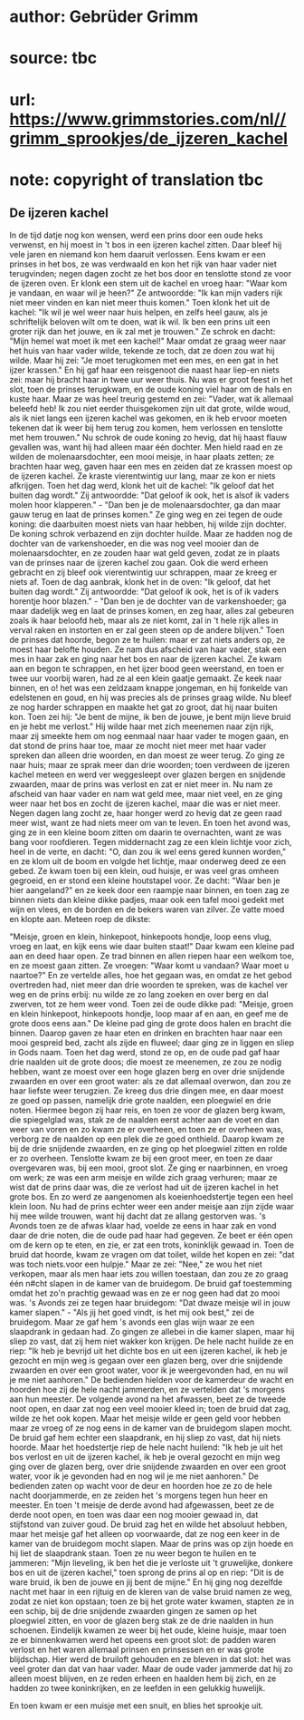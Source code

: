 # author: Gebrüder Grimm
# source: tbc
# url: https://www.grimmstories.com/nl//grimm_sprookjes/de_ijzeren_kachel
# note: copyright of translation tbc

## De ijzeren kachel 

In de tijd datje nog kon wensen, werd een prins door een oude heks
verwenst, en hij moest in 't bos in een ijzeren kachel zitten. Daar
bleef hij vele jaren en niemand kon hem daaruit verlossen. Eens kwam er
een prinses in het bos, ze was verdwaald en kon het rijk van haar vader
niet terugvinden; negen dagen zocht ze het bos door en tenslotte stond
ze voor de ijzeren oven. Er klonk een stem uit de kachel en vroeg haar:
"Waar kom je vandaan, en waar wil je heen?" Ze antwoordde: "Ik kan
mijn vaders rijk niet meer vinden en kan niet meer thuis komen." Toen
klonk het uit de kachel: "Ik wil je wel weer naar huis helpen, en zelfs
heel gauw, als je schriftelijk beloven wilt om te doen, wat ik wil. Ik
ben een prins uit een groter rijk dan het jouwe, en ik zal met je
trouwen." Ze schrok en dacht: "Mijn hemel wat moet ik met een
kachel!" Maar omdat ze graag weer naar het huis van haar vader wilde,
tekende ze toch, dat ze doen zou wat hij wilde. Maar hij zei: "Je moet
terugkomen met een mes, en een gat in het ijzer krassen." En hij gaf
haar een reisgenoot die naast haar liep-en niets zei: maar hij bracht
haar in twee uur weer thuis. Nu was er groot feest in het slot, toen de
prinses terugkwam, en de oude koning viel haar om de hals en kuste haar.
Maar ze was heel treurig gestemd en zei: "Vader, wat ik allemaal
beleefd heb! Ik zou niet eerder thuisgekomen zijn uit dat grote, wilde
woud, als ik niet langs een ijzeren kachel was gekomen, en ik heb ervoor
moeten tekenen dat ik weer bij hem terug zou komen, hem verlossen en
tenslotte met hem trouwen." Nu schrok de oude koning zo hevig, dat hij
haast flauw gevallen was, want hij had alleen maar één dochter. Men
hield raad en ze wilden de molenaarsdochter, een mooi meisje, in haar
plaats zetten; ze brachten haar weg, gaven haar een mes en zeiden dat ze
krassen moest op de ijzeren kachel. Ze kraste vierentwintig uur lang,
maar ze kon er niets afkrijgen. Toen het dag werd, klonk het uit de
kachel: "Ik geloof dat het buiten dag wordt." Zij antwoordde: "Dat
geloof ik ook, het is alsof ik vaders molen hoor klapperen." - "Dan
ben je de molenaarsdochter, ga dan maar gauw terug en laat de prinses
komen." Ze ging weg en zei tegen de oude koning: die daarbuiten moest
niets van haar hebben, hij wilde zijn dochter. De koning schrok
verbazend en zijn dochter huilde. Maar ze hadden nog de dochter van de
varkenshoeder, en die was nog veel mooier dan de molenaarsdochter, en ze
zouden haar wat geld geven, zodat ze in plaats van de prinses naar de
ijzeren kachel zou gaan. Ook die werd erheen gebracht en zij bleef ook
vierentwintig uur schrappen, maar ze kreeg er niets af. Toen de dag
aanbrak, klonk het in de oven: "Ik geloof, dat het buiten dag wordt."
Zij antwoordde: "Dat geloof ik ook, het is of ik vaders horentje hoor
blazen." - "Dan ben je de dochter van de varkenshoeder; ga maar
dadelijk weg en laat de prinses komen, en zeg haar, alles zal gebeuren
zoals ik haar beloofd heb, maar als ze niet komt, zal in 't hele rijk
alles in verval raken en instorten en er zal geen steen op de andere
blijven." Toen de prinses dat hoorde, begon ze te huilen: maar er zat
niets anders op, ze moest haar belofte houden. Ze nam dus afscheid van
haar vader, stak een mes in haar zak en ging naar het bos en naar de
ijzeren kachel. Ze kwam aan en begon te schrappen, en het ijzer bood
geen weerstand, en toen er twee uur voorbij waren, had ze al een klein
gaatje gemaakt. Ze keek naar binnen, en o! het was een zeldzaam knappe
jongeman, en hij fonkelde van edelstenen en goud, en hij was precies als
de prinses graag wilde. Nu bleef ze nog harder schrappen en maakte het
gat zo groot, dat hij naar buiten kon. Toen zei hij: "Je bent de mijne,
ik ben de jouwe, je bent mijn lieve bruid en je hebt me verlost." Hij
wilde haar met zich meenemen naar zijn rijk, maar zij smeekte hem om nog
eenmaal naar haar vader te mogen gaan, en dat stond de prins haar toe,
maar ze mocht niet meer met haar vader spreken dan alleen drie woorden,
en dan moest ze weer terug. Zo ging ze naar huis; maar ze sprak meer dan
drie woorden; toen verdween de ijzeren kachel meteen en werd ver
weggesleept over glazen bergen en snijdende zwaarden, maar de prins was
verlost en zat er niet meer in. Nu nam ze afscheid van haar vader en nam
wat geld mee, maar niet veel, en ze ging weer naar het bos en zocht de
ijzeren kachel, maar die was er niet meer. Negen dagen lang zocht ze,
haar honger werd zo hevig dat ze geen raad meer wist, want ze had niets
meer om van te leven. En toen het avond was, ging ze in een kleine boom
zitten om daarin te overnachten, want ze was bang voor roofdieren. Tegen
middernacht zag ze een klein lichtje voor zich, heel in de verte, en
dacht: "O, dan zou ik wel eens gered kunnen worden," en ze klom uit de
boom en volgde het lichtje, maar onderweg deed ze een gebed. Ze kwam
toen bij een klein, oud huisje, er was veel gras omheen gegroeid, en er
stond een kleine houtstapel voor. Ze dacht: "Waar ben je hier
aangeland?" en ze keek door een raampje naar binnen, en toen zag ze
binnen niets dan kleine dikke padjes, maar ook een tafel mooi gedekt met
wijn en vlees, en de borden en de bekers waren van zilver. Ze vatte moed
en klopte aan. Meteen roep de dikste:

"Meisje, groen en klein,
hinkepoot,
hinkepoots hondje,
loop eens vlug, vroeg en laat,
en kijk eens wie daar buiten staat!"
Daar kwam een kleine pad aan en deed haar open. Ze trad binnen en allen
riepen haar een welkom toe, en ze moest gaan zitten. Ze vroegen: "Waar
komt u vandaan? Waar moet u naartoe?" En ze vertelde alles, hoe het
gegaan was, en omdat ze het gebod overtreden had, niet meer dan drie
woorden te spreken, was de kachel ver weg en de prins erbij: nu wilde ze
zo lang zoeken en over berg en dal zwerven, tot ze hem weer vond. Toen
zei de oude dikke pad:
"Meisje, groen en klein
hinkepoot,
hinkepoots hondje,
loop maar af en aan,
en geef me de grote doos eens aan."
De kleine pad ging de grote doos halen en bracht die binnen. Daarop
gaven ze haar eten en drinken en brachten haar naar een mooi gespreid
bed, zacht als zijde en fluweel; daar ging ze in liggen en sliep in Gods
naam. Toen het dag werd, stond ze op, en de oude pad gaf haar drie
naalden uit de grote doos; die moest ze meenemen, ze zou ze nodig
hebben, want ze moest over een hoge glazen berg en over drie snijdende
zwaarden en over een groot water: als ze dat allemaal overwon, dan zou
ze haar liefste weer terugzien. Ze kreeg dus drie dingen mee, en daar
moest ze goed op passen, namelijk drie grote naalden, een ploegwiel en
drie noten. Hiermee begon zij haar reis, en toen ze voor de glazen berg
kwam, die spiegelglad was, stak ze de naalden eerst achter aan de voet
en dan weer van voren en zo kwam ze er overheen, en toen ze er overheen
was, verborg ze de naalden op een plek die ze goed onthield. Daarop kwam
ze bij de drie snijdende zwaarden, en ze ging op het ploegwiel zitten en
rolde er zo overheen. Tenslotte kwam ze bij een groot meer, en toen ze
daar overgevaren was, bij een mooi, groot slot. Ze ging er naarbinnen,
en vroeg om werk; ze was een arm meisje en wilde zich graag verhuren;
maar ze wist dat de prins daar was, die ze verlost had uit de ijzeren
kachel in het grote bos. En zo werd ze aangenomen als koeienhoedstertje
tegen een heel klein loon. Nu had de prins echter weer een ander meisje
aan zijn zijde waar hij mee wilde trouwen, want hij dacht dat ze allang
gestorven was. 's Avonds toen ze de afwas klaar had, voelde ze eens in
haar zak en vond daar de drie noten, die de oude pad haar had gegeven.
Ze beet er één open om de kern op te eten, en zie, er zat een trots,
koninklijk gewaad in. Toen de bruid dat hoorde, kwam ze vragen om dat
toilet, wilde het kopen en zei: "dat was toch niets.voor een hulpje."
Maar ze zei: "Nee," ze wou het niet verkopen, maar als men haar iets
zou willen toestaan, dan zou ze zo graag één n#cht slapen in de kamer
van de bruidegom. De bruid gaf toestemming omdat het zo'n prachtig
gewaad was en ze er nog geen had dat zo mooi was. 's Avonds zei ze
tegen haar bruidegom: "Dat dwaze meisje wil in jouw kamer slapen." -
"Als jij het goed vindt, is het mij ook best," zei de bruidegom. Maar
ze gaf hem 's avonds een glas wijn waar ze een slaapdrank in gedaan
had. Zo gingen ze allebei in die kamer slapen, maar hij sliep zo vast,
dat zij hem niet wakker kon krijgen. De hele nacht huilde ze en riep:
"Ik heb je bevrijd uit het dichte bos en uit een ijzeren kachel, ik heb
je gezocht en mijn weg is gegaan over een glazen berg, over drie
snijdende zwaarden en over een groot water, voor ik je weergevonden had,
en nu wil je me niet aanhoren." De bedienden hielden voor de kamerdeur
de wacht en hoorden hoe zij de hele nacht jammerden, en ze vertelden dat
's morgens aan hun meester. De volgende avond na het afwassen, beet ze
de tweede noot open, en daar zat nog een veel mooier kleed in; toen de
bruid dat zag, wilde ze het ook kopen. Maar het meisje wilde er geen
geld voor hebben maar ze vroeg of ze nog eens in de kamer van de
bruidegom slapen mocht. De bruid gaf hem echter een slaapdrank, en hij
sliep zo vast, dat hij niets hoorde. Maar het hoedstertje riep de hele
nacht huilend: "Ik heb je uit het bos verlost en uit de ijzeren kachel,
ik heb je overal gezocht en mijn weg ging over de glazen berg, over drie
snijdende zwaarden en over een groot water, voor ik je gevonden had en
nog wil je me niet aanhoren." De bedienden zaten op wacht voor de deur
en hoorden hoe ze zo de hele nacht doorjammerde, en ze zeiden het 's
morgens tegen hun heer en meester. En toen 't meisje de derde avond had
afgewassen, beet ze de derde noot open, en toen was daar een nog mooier
gewaad in, dat stijfstond van zuiver goud. De bruid zag het en wilde het
absoluut hebben, maar het meisje gaf het alleen op voorwaarde, dat ze
nog een keer in de kamer van de bruidegom mocht slapen. Maar de prins
was op zijn hoede en hij liet de slaapdrank staan. Toen ze nu weer begon
te huilen en te jammeren: "Mijn lieveling, ik ben het die je verloste
uit 't gruwelijke, donkere bos en uit de ijzeren kachel," toen sprong
de prins al op en riep: "Dit is de ware bruid, ik ben de jouwe en jij
bent de mijne." En hij ging nog dezelfde nacht met haar in een rijtuig
en de kleren van de valse bruid namen ze weg, zodat ze niet kon opstaan;
toen ze bij het grote water kwamen, stapten ze in een schip, bij de drie
snijdende zwaarden gingen ze samen op het ploegwiel zitten, en voor de
glazen berg stak ze de drie naalden in hun schoenen. Eindelijk kwamen ze
weer bij het oude, kleine huisje, maar toen ze er binnenkwamen werd het
opeens een groot slot: de padden waren verlost en het waren allemaal
prinsen en prinsessen en er was grote blijdschap. Hier werd de bruiloft
gehouden en ze bleven in dat slot: het was veel groter dan dat van haar
vader. Maar de oude vader jammerde dat hij zo alleen moest blijven, en
ze reden erheen en haalden hem bij zich, en ze hadden zo twee
koninkrijken, en ze leefden in een gelukkig huwelijk.

En toen kwam er een muisje met een snuit,
en blies het sprookje uit.
